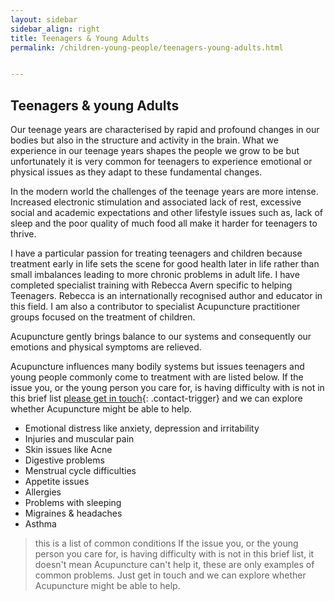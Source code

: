 ```yaml
---
layout: sidebar
sidebar_align: right
title: Teenagers & Young Adults
permalink: /children-young-people/teenagers-young-adults.html


---
```

## Teenagers & young Adults
Our teenage years are characterised by rapid and profound changes in our bodies but also in the structure and activity in the brain. What we experience in our teenage years shapes the people we grow to be but unfortunately it is very common for teenagers to experience emotional or physical issues as they adapt to these fundamental changes.

In the modern world the challenges of the teenage years are more intense. Increased electronic stimulation and associated lack of rest, excessive social and academic expectations and other lifestyle issues such as, lack of sleep and the poor quality of much food all make it harder for teenagers to thrive.

I have a particular passion for treating teenagers and children because treatment early in life sets the scene for good health later in life rather than small imbalances leading to more chronic problems in adult life. I have completed specialist training with Rebecca Avern specific to helping Teenagers. Rebecca is an internationally recognised author and educator in this field. I am also a contributor to specialist Acupuncture practitioner groups focused on the treatment of children.
 
Acupuncture gently brings balance to our systems and consequently our emotions and physical symptoms are relieved. 

Acupuncture influences many bodily systems but issues teenagers and young people commonly come to treatment with are listed below. If the issue you, or the young person you care for, is having difficulty with is not in this brief list [please get in touch](#contact-trigger){: .contact-trigger} and we can explore whether Acupuncture might be able to help.  
<ul>
    <li>Emotional distress like anxiety, depression and irritability</li>
    <li>Injuries and muscular pain</li>
    <li>Skin issues like Acne</li>    
    <li>Digestive problems</li>
    <li>Menstrual cycle difficulties</li>
    <li>Appetite issues</li>
    <li>Allergies</li>
    <li>Problems with sleeping</li>
     <li>Migraines & headaches</li>
    <li>Asthma</li>
</ul> 

  > this is a list of common conditions If the issue you, or the young person you care for, is having difficulty with is not in this brief list, it doesn't mean Acupuncture can't help it, these are only examples of common problems. Just get in touch and we can explore whether Acupuncture might be able to help.
